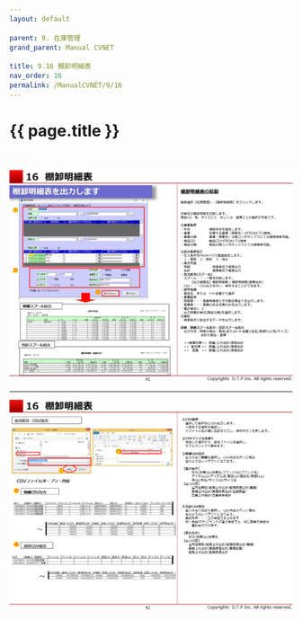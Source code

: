 ```yaml
---
layout: default

parent: 9. 在庫管理
grand_parent: Manual CVNET

title: 9.16 棚卸明細表
nav_order: 16
permalink: /ManualCVNET/9/16
---
```


# {{ page.title }} <br/><br/>



<a href="/img/ZaikoKanri/ZK42.PNG" target="_blank">
<img src="/img/ZaikoKanri/ZK42.PNG" alt="login image"></a>

---


<a href="/img/ZaikoKanri/ZK43.PNG" target="_blank">
<img src="/img/ZaikoKanri/ZK43.PNG" alt="login image"></a>